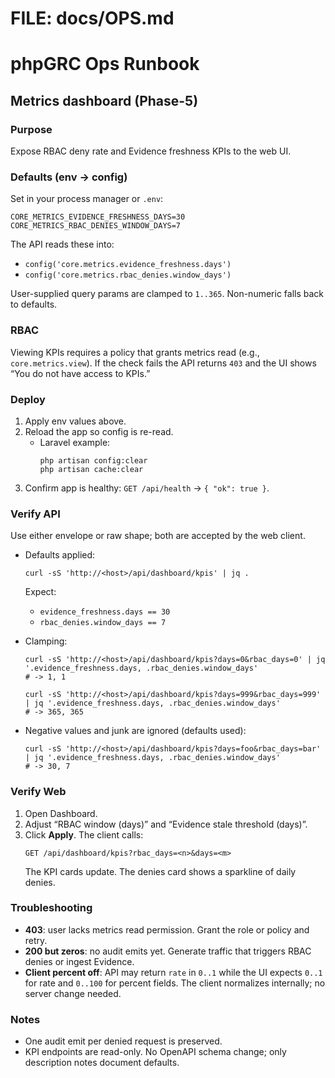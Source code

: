 
# FILE: docs/OPS.md
# phpGRC Ops Runbook

## Metrics dashboard (Phase-5)

### Purpose
Expose RBAC deny rate and Evidence freshness KPIs to the web UI.

### Defaults (env → config)
Set in your process manager or `.env`:

```
CORE_METRICS_EVIDENCE_FRESHNESS_DAYS=30
CORE_METRICS_RBAC_DENIES_WINDOW_DAYS=7
```

The API reads these into:

- `config('core.metrics.evidence_freshness.days')`
- `config('core.metrics.rbac_denies.window_days')`

User-supplied query params are clamped to `1..365`. Non-numeric falls back to defaults.

### RBAC
Viewing KPIs requires a policy that grants metrics read (e.g., `core.metrics.view`). If the check fails the API returns `403` and the UI shows “You do not have access to KPIs.”

### Deploy
1. Apply env values above.
2. Reload the app so config is re-read.
   - Laravel example:
     ```
     php artisan config:clear
     php artisan cache:clear
     ```
3. Confirm app is healthy: `GET /api/health` → `{ "ok": true }`.

### Verify API
Use either envelope or raw shape; both are accepted by the web client.

- Defaults applied:
  ```
  curl -sS 'http://<host>/api/dashboard/kpis' | jq .
  ```
  Expect:
  - `evidence_freshness.days == 30`
  - `rbac_denies.window_days == 7`

- Clamping:
  ```
  curl -sS 'http://<host>/api/dashboard/kpis?days=0&rbac_days=0' | jq '.evidence_freshness.days, .rbac_denies.window_days'
  # -> 1, 1

  curl -sS 'http://<host>/api/dashboard/kpis?days=999&rbac_days=999' | jq '.evidence_freshness.days, .rbac_denies.window_days'
  # -> 365, 365
  ```

- Negative values and junk are ignored (defaults used):
  ```
  curl -sS 'http://<host>/api/dashboard/kpis?days=foo&rbac_days=bar' | jq '.evidence_freshness.days, .rbac_denies.window_days'
  # -> 30, 7
  ```

### Verify Web
1. Open Dashboard.
2. Adjust “RBAC window (days)” and “Evidence stale threshold (days)”.
3. Click **Apply**. The client calls:
   ```
   GET /api/dashboard/kpis?rbac_days=<n>&days=<m>
   ```
   The KPI cards update. The denies card shows a sparkline of daily denies.

### Troubleshooting
- **403**: user lacks metrics read permission. Grant the role or policy and retry.
- **200 but zeros**: no audit emits yet. Generate traffic that triggers RBAC denies or ingest Evidence.
- **Client percent off**: API may return `rate` in `0..1` while the UI expects `0..1` for rate and `0..100` for percent fields. The client normalizes internally; no server change needed.

### Notes
- One audit emit per denied request is preserved.
- KPI endpoints are read-only. No OpenAPI schema change; only description notes document defaults.

